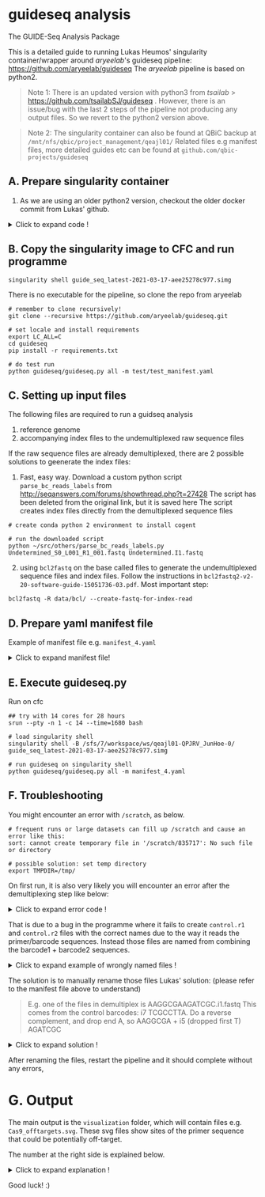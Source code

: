 # guideseq analysis

The GUIDE-Seq Analysis Package

This is a detailed guide to running Lukas Heumos' singularity container/wrapper around <i>aryeelab</i>'s guideseq pipeline:
https://github.com/aryeelab/guideseq
The <i>aryeelab</i> pipeline is based on python2.

> Note 1:
> There is an updated version with python3 from <i>tsailab</i> > https://github.com/tsailabSJ/guideseq .
> However, there is an issue/bug with the last 2 steps of the pipeline not producing any output files. So we revert to the python2 version above.

> Note 2:
> The singularity container can also be found at QBiC backup at `/mnt/nfs/qbic/project_management/qeajl01/`
> Related files e.g manifest files, more detailed guides etc can be found at `github.com/qbic-projects/guideseq`

## A. Prepare singularity container

1. As we are using an older python2 version, checkout the older docker commit from Lukas' github.

<details>
<summary>Click to expand code !</summary>

```
git clone https://github.com/Zethson/guide-seq-container
git checkout commit 97255c96a7066d1cbe81f18c0da0f5de903bdca1

# check first line of ubuntu version in docker file, it should say:
FROM ubuntu:16.04  ## if just ubuntu, it will build latest by default

# Build the old container locally
docker build -t guide_seq:latest .

# Now create the Singularity image from it
mkdir -p /tmp/singularity_output
docker run -v /var/run/docker.sock:/var/run/docker.sock \
-v /tmp/singularity_output:/output \
--privileged -t --rm \
singularityware/docker2singularity \
guide_seq:latest

```

</details>

## B. Copy the singularity image to CFC and run programme

```
singularity shell guide_seq_latest-2021-03-17-aee25278c977.simg
```

There is no executable for the pipeline, so clone the repo from aryeelab

```
# remember to clone recursively!
git clone --recursive https://github.com/aryeelab/guideseq.git

# set locale and install requirements
export LC_ALL=C
cd guideseq
pip install -r requirements.txt

# do test run
python guideseq/guideseq.py all -m test/test_manifest.yaml

```

## C. Setting up input files

The following files are required to run a guidseq analysis

1. reference genome
2. accompanying index files to the undemultiplexed raw sequence files

If the raw sequence files are already demultiplexed, there are 2 possible solutions to geenerate the index files:

1. Fast, easy way.
   Download a custom python script `parse_bc_reads_labels` from http://seqanswers.com/forums/showthread.php?t=27428
   The script has been deleted from the original link, but it is saved here
   The script creates index files directly from the demultiplexed sequence files

```
# create conda python 2 environment to install cogent

# run the downloaded script
python ~/src/others/parse_bc_reads_labels.py Undetermined_S0_L001_R1_001.fastq Undetermined.I1.fastq

```

2. using `bcl2fastq` on the base called files to generate the undemultiplexed sequence files and index files.
   Follow the instructions in `bcl2fastq2-v2-20-software-guide-15051736-03.pdf`.
   Most important step:

```
bcl2fastq -R data/bcl/ --create-fastq-for-index-read
```

## D. Prepare yaml manifest file

Example of manifest file e.g. `manifest_4.yaml`

<details>
<summary>Click to expand manifest file!</summary>

```
reference_genome: ../../data/ref_genome/grch37/Homo_sapiens.GRCh37.75.dna.primary_assembly.fa
output_folder: output

bwa: /bwa/bwa
bedtools: /bedtools2/bin/bedtools

demultiplex_min_reads: 100000

undemultiplexed:
    forward: ../../data/raw_data/Undetermined_S0_L001_R1_001.fastq.gz
    reverse: ../../data/raw_data/Undetermined_S0_L001_R2_001.fastq.gz
    index1: ../../data/raw_data/Undetermined_S0_L001_I1_001.fastq.gz
    index2: ../../data/raw_data/Undetermined_S0_L001_I2_001.fastq.gz

samples:
    control:
        target:
        barcode1: TCGCCTTA
        barcode2: TAGATCGC
        description: control

    Cas9:
        target: ATGTCCATGGGGGCACCGCGGGG
        barcode1: CTAGTACG
        barcode2: CTCTCTAT
        description: Cas9

    Hifi:
        target: ATGTCCATGGGGGCACCGCGGGG
        barcode1: TTCTGCCT
        barcode2: TATCCTCT
        description: Hifi
```

</details>

## E. Execute guideseq.py

Run on cfc

```
## try with 14 cores for 28 hours
srun --pty -n 1 -c 14 --time=1680 bash

# load singularity shell
singularity shell -B /sfs/7/workspace/ws/qeajl01-QPJRV_JunHoe-0/ guide_seq_latest-2021-03-17-aee25278c977.simg

# run guideseq on singularity shell
python guideseq/guideseq.py all -m manifest_4.yaml

```

## F. Troubleshooting

You might encounter an error with `/scratch`, as below.

```
# frequent runs or large datasets can fill up /scratch and cause an error like this:
sort: cannot create temporary file in '/scratch/835717': No such file or directory

# possible solution: set temp directory
export TMPDIR=/tmp/

```

On first run, it is also very likely you will encounter an error after the demultiplexing step like below:

<details>
<summary>Click to expand error code !</summary>

```
[03/05 11:47:11AM][ERROR][guideseq] Error umitagging
[03/05 11:47:11AM][ERROR][guideseq] Traceback (most recent call last):
  File "/opt/conda/envs/guide_seq/bin/guideseq.py", line 167, in umitag
    os.path.join(self.output_folder, 'umitagged'))
  File "/opt/conda/envs/guide_seq/lib/python3.7/site-packages/umi/umitag.py", line 56, in umitag
    for r1,r2,i1,i2 in zip(fq(read1), fq(read2), fq(index1), fq(index2)):
  File "/opt/conda/envs/guide_seq/lib/python3.7/site-packages/umi/umitag.py", line 26, in fq
    fastq = open(file, 'r')
FileNotFoundError: [Errno 2] No such file or directory: 'output/demultiplexed/control.r1.fastq'
```

</details>

That is due to a bug in the programme where it fails to create `control.r1` and `control.r2` files with the correct names due to the way it reads the primer/barcode sequences.
Instead those files are named from combining the barcode1 + barcode2 sequences.

<details>
<summary>Click to expand example of wrongly named files !</summary>

```
(guideSeq) bash-4.2$ tree output/demultiplexed/
output/demultiplexed/
├── AAGGCGAAGATCGC.i1.fastq
├── AAGGCGAAGATCGC.i2.fastq
├── AAGGCGAAGATCGC.r1.fastq
├── AAGGCGAAGATCGC.r2.fastq
├── GGCAGAAATCCTCT.i1.fastq
├── GGCAGAAATCCTCT.i2.fastq
├── GGCAGAAATCCTCT.r1.fastq
├── GGCAGAAATCCTCT.r2.fastq
├── GTACTAGTCTCTAT.i1.fastq
├── GTACTAGTCTCTAT.i2.fastq
├── GTACTAGTCTCTAT.r1.fastq
├── GTACTAGTCTCTAT.r2.fastq
├── undetermined.i1.fastq
├── undetermined.i2.fastq
├── undetermined.r1.fastq
└── undetermined.r2.fastq
```

</details>

The solution is to manually rename those files
Lukas' solution: (please refer to the manifest file above to understand)

> E.g. one of the files in demultiplex is AAGGCGAAGATCGC.i1.fastq
> This comes from the control barcodes: i7 TCGCCTTA. Do a reverse complement, and drop end A, so
> AAGGCGA + i5 (dropped first T) AGATCGC

<details>
<summary>Click to expand solution !</summary>

```
# before
guideSeq) bash-4.2$ tree output/demultiplexed/
output/demultiplexed/
├── AAGGCGAAGATCGC.i1.fastq
├── AAGGCGAAGATCGC.i2.fastq
├── AAGGCGAAGATCGC.r1.fastq
├── AAGGCGAAGATCGC.r2.fastq
├── GGCAGAAATCCTCT.i1.fastq
├── GGCAGAAATCCTCT.i2.fastq
├── GGCAGAAATCCTCT.r1.fastq
├── GGCAGAAATCCTCT.r2.fastq
├── GTACTAGTCTCTAT.i1.fastq
├── GTACTAGTCTCTAT.i2.fastq
├── GTACTAGTCTCTAT.r1.fastq
├── GTACTAGTCTCTAT.r2.fastq
├── undetermined.i1.fastq
├── undetermined.i2.fastq
├── undetermined.r1.fastq
└── undetermined.r2.fastq

# after
(guideSeq) bash-4.2$ tree output/demultiplexed/
output/demultiplexed/
├── control.i1.fastq
├── control.i2.fastq
├── control.r1.fastq
├── control.r2.fastq
├── Hifi1.i1.fastq
├── Hifi1.i2.fastq
├── Hifi1.r1.fastq
├── Hifi1.r2.fastq
├── Cas9.i1.fastq
├── Cas9.i2.fastq
├── Cas9.r1.fastq
├── Cas9.r2.fastq
├── undetermined.i1.fastq
├── undetermined.i2.fastq
├── undetermined.r1.fastq
└── undetermined.r2.fastq
```

</details>

After renaming the files, restart the pipeline and it should complete without any errors,

# G. Output

The main output is the `visualization` folder, which will contain files e.g. `Cas9_offtargets.svg`.
These svg files show sites of the primer sequence that could be potentially off-target.

The number at the right side is explained below.

<details>
<summary>Click to expand explanation !</summary>
> There are two tabs in the Excel one for identified off targets for Cas9 and Hifi each. In there is each a blue row indicating the off target that is visualized in your results/visualization folder. From this you can see that the number at the end derives from column "bi.sum.mi" which is according to the manual here: https://github.com/tsailabSJ/guideseq#visualize , the sum of the forward and reverse reads (with distinct molecular indices), i.e. the barcodes from the manifest file , I assume.
</details>

Good luck! :)
